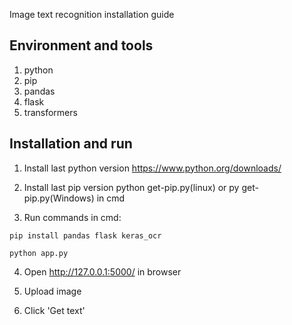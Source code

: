 Image text recognition installation guide

## Environment and tools
1. python
2. pip
3. pandas
4. flask
5. transformers

## Installation and run
 
1. Install last python version
https://www.python.org/downloads/

2. Install last pip version
python get-pip.py(linux) or py get-pip.py(Windows) in cmd

3. Run commands in cmd:

`pip install pandas flask keras_ocr`

`python app.py`

4. Open http://127.0.0.1:5000/ in browser

5. Upload image

6. Click 'Get text'
